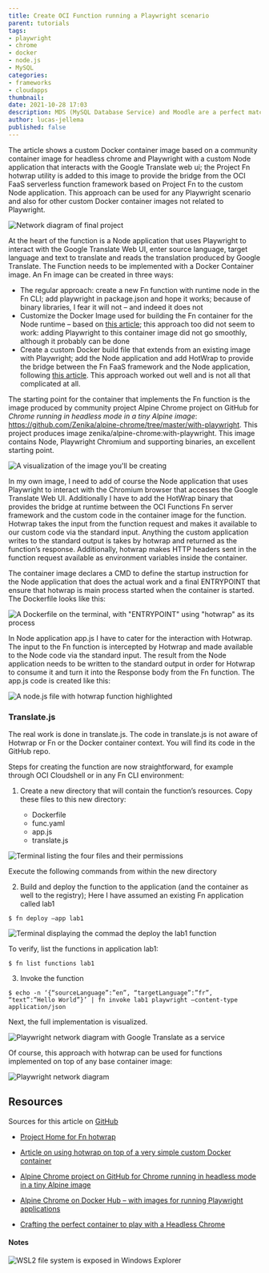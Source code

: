 ```yaml
---
title: Create OCI Function running a Playwright scenario 
parent: tutorials
tags:
- playwright
- chrome
- docker
- node.js
- MySQL
categories:
- frameworks
- cloudapps
thumbnail: 
date: 2021-10-28 17:03
description: MDS (MySQL Database Service) and Moodle are a perfect match for OCI. In this tutorial, you'll learn how to deploy this popular learning management system with OCI.
author: lucas-jellema
published: false
---
```


The article shows a custom Docker container image based on a community container image for headless chrome and Playwright with a custom Node application that interacts with the Google Translate web ui; the Project Fn hotwrap utility is added to this image to provide the bridge from the OCI FaaS serverless function framework based on Project Fn to the custom Node application. This approach can be used for any Playwright scenario and also for other custom Docker container images not related to Playwright.

![Network diagram of final project](assets/diagram-playwright-final.png)

At the heart of the function is a Node application that uses Playwright to interact with the Google Translate Web UI, enter source language, target language and text to translate and reads the translation produced by Google Translate. The Function needs to be implemented with a Docker Container image. An Fn image can be created in three ways:

* The regular approach: create a new Fn function with runtime node in the Fn CLI; add playwright in package.json and hope it works; because of binary libraries, I fear it will not – and indeed it does not
* Customize the Docker Image used for building the Fn container for the Node runtime – based on [this article](https://fnproject.io/tutorials/ContainerAsFunction/   ); this approach too did not seem to work: adding Playwright to this container image did not go smoothly, although it probably can be done
* Create a custom Docker build file that extends from an existing image with Playwright; add the Node application and add HotWrap to provide the bridge between the Fn FaaS framework and the Node application, following [this article](https://fnproject.io/tutorials/docker/CustomLinuxContainer/). This approach worked out well and is not all that complicated at all.

The starting point for the container that implements the Fn function is the image produced by community project Alpine Chrome project on GitHub for *Chrome running in headless mode in a tiny Alpine image*: https://github.com/Zenika/alpine-chrome/tree/master/with-playwright. This project produces image zenika/alpine-chrome:with-playwright. This image contains Node, Playwright Chromium and supporting binaries, an excellent starting point.

![A visualization of the image you'll be creating](assets/playright-apline-feeding-playwright.png)

In my own image, I need to add of course the Node application that uses Playwright to interact with the Chromium browser that accesses the Google Translate Web UI. Additionally I have to add the HotWrap binary that provides the bridge at runtime between the OCI Functions Fn server framework and the custom code in the container image for the function. Hotwrap takes the input from the function request and makes it available to our custom code via the standard input. Anything the custom application writes to the standard output is takes by hotwrap and returned as the function’s response. Additionally, hotwrap makes HTTP headers sent in the function request available as environment variables inside the container.

The container image declares a CMD to define the startup instruction for the Node application that does the actual work and a final ENTRYPOINT that ensure that hotwrap is main process started when the container is started. The Dockerfile looks like this:

![A Dockerfile on the terminal, with "ENTRYPOINT" using "hotwrap" as its process](assets/playwright-docker-entrypoint.png)

In Node application app.js I have to cater for the interaction with Hotwrap. The input to the Fn function is intercepted by Hotwrap and made available to the Node code via the standard input. The result from the Node application needs to be written to the standard output in order for Hotwrap to consume it and turn it into the Response body from the Fn function. The app.js code is created like this:

![A node.js file with hotwrap function highlighted](assets/playwright-node-hotwrap.png)

### Translate.js

The real work is done in translate.js. The code in translate.js is not aware of Hotwrap or Fn or the Docker container context. You will find its code in the GitHub repo.

Steps for creating the function are now straightforward, for example through OCI Cloudshell or in any Fn CLI environment:

1. Create a new directory that will contain the function’s resources. Copy these files to this new directory:

    * Dockerfile
    * func.yaml
    * app.js
    * translate.js

![Terminal listing the four files and their permissions](assets/playwright-four-resources.png)

Execute the following commands from within the new directory

2. Build and deploy the function to the application (and the container as well to the registry); Here I have assumed an existing Fn application called lab1

```
$ fn deploy –app lab1

```

![Terminal displaying the commad the deploy the lab1 function](assets/playwright-fn-lab1-terminal.png)

To verify, list the functions in application lab1:

```
$ fn list functions lab1

```

3. Invoke the function

```
$ echo -n ‘{“sourceLanguage”:”en”, “targetLanguage”:”fr”, “text”:”Hello World”}’ | fn invoke lab1 playwright –content-type application/json

```

Next, the full implementation is visualized.

![Playwright network diagram with Google Translate as a service](assets/playwright-diagram-with-googleTranslate.png)

Of course, this approach with hotwrap can be used for functions implemented on top of any base container image:

![Playwright network diagram](assets/playwright-diagram-without-googleTranslate.png)

## Resources

Sources for this article on [GitHub](https://github.com/lucasjellema/playwright-scenarios/tree/main/fn)

* [Project Home for Fn hotwrap](https://github.com/fnproject/hotwrap)

* [Article on using hotwrap on top of a very simple custom Docker container](https://fnproject.io/tutorials/docker/CustomLinuxContainer/)

* [Alpine Chrome project on GitHub for Chrome running in headless mode in a tiny Alpine image](https://github.com/Zenika/alpine-chrome/tree/master/with-playwright)

* [Alpine Chrome on Docker Hub – with images for running Playwright applications](https://hub.docker.com/r/zenika/alpine-chrome)

* [Crafting the perfect container to play with a Headless Chrome](https://medium.zenika.com/crafting-the-perfect-container-to-play-with-a-headless-chrome-d920ec2f3c9b)

#### Notes

![WSL2 file system is exposed in Windows Explorer](assets/playwright-wsl2-file-in-explorer.png)
